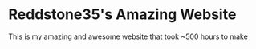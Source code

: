 # Reddstone35's Amazing Website

This is my amazing and awesome website that took ~500 hours to make
